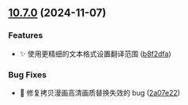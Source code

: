 ## [10.7.0](https://github.com/hymbz/ComicReadScript/compare/v10.6.0...v10.7.0) (2024-11-07)


### Features

* :sparkles: 使用更精细的文本格式设置翻译范围 ([b8f2dfa](https://github.com/hymbz/ComicReadScript/commit/b8f2dfae3927eb20fd17b8084d8ca11eebcbc343))


### Bug Fixes

* :bug: 修复拷贝漫画高清画质替换失效的 bug ([2a07e22](https://github.com/hymbz/ComicReadScript/commit/2a07e2286f1f2c81e473556ea540b7dae010a8e2))
